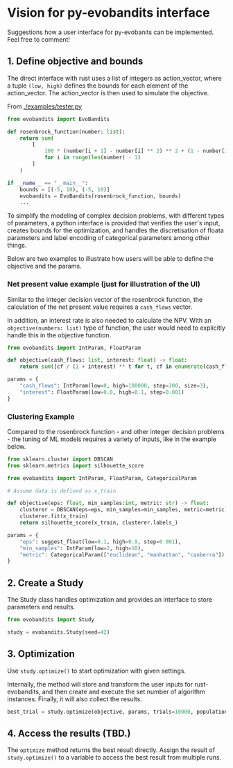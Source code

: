 # Vision for py-evobandits interface
Suggestions how a user interface for py-evobanits can be implemented. Feel free to comment!

## 1. Define objective and bounds

The direct interface with rust uses a list of integers as action_vector, where a tuple `(low, high)`
defines the bounds for each element of the action_vector. The action_vector is then used to
simulate the objective.

From [./examples/tester.py](https://github.com/EvoBandits/EvoBandits/blob/add-py-bandits-readme/examples/tester.py)

```python
from evobandits import EvoBandits

def rosenbrock_function(number: list):
    return sum(
        [
            100 * (number[i + 1] - number[i] ** 2) ** 2 + (1 - number[i]) ** 2
            for i in range(len(number) - 1)
        ]
    )

if __name__ == "__main__":
    bounds = [(-5, 10), (-5, 10)]
    evobandits = EvoBandits(rosenbrock_function, bounds)
    ...
```

To simplify the modeling of complex decision problems, with different types of parameters, a
python interface is provided that verifies the user's input, creates bounds for the optimization,
and handles the discretisation of floata parameters and label encoding of categorical parameters among other things.

Below are two examples to illustrate how users will be able to define the objective and the
params.

### Net present value example (just for illustration of the UI)

Similar to the integer decision vector of the rosenbrock function, the calculation of the net present
value requires a `cash_flows` vector.

In addition, an interest rate is also needed to calculate the NPV. With an `objective(numbers: list)`
type of function, the user would need to explicitly handle this in the objective function.

```python
from evobandits import IntParam, FloatParam

def objective(cash_flows: list, interest: float) -> float:
    return sum([cf / (1 + interest) ** t for t, cf in enumerate(cash_flows)])

params = {
    "cash_flows": IntParam(low=0, high=100000, step=100, size=3),
    "interest": FloatParam(low=0.0, high=0.1, step=0.001)
}
```

### Clustering Example

Compared to the rosenbrock function - and other integer decision problems - the tuning of
ML models requires a variety of inputs, like in the example below.

```python
from sklearn.cluster import DBSCAN
from sklearn.metrics import silhouette_score

from evobandits import IntParam, FloatParam, CategoricalParam

# Assume data is defined as x_train

def objective(eps: float, min_samples:int, metric: str) -> float:
    clusterer = DBSCAN(eps=eps, min_samples=min_samples, metric=metric)
    clusterer.fit(x_train)
    return silhouette_score(x_train, clusterer.labels_)

params = {
    "eps": suggest_float(low=0.1, high=0.9, step=0.001),
    "min_samples": IntParam(low=2, high=10),
    "metric": CategoricalParam(["euclidean", "manhattan", "canberra"]),
}
```

## 2. Create a Study

The Study class handles optimization and provides an interface to store parameters and results.

```python
from evobandits import Study

study = evobandits.Study(seed=42)
```

## 3. Optimization

Use `study.optimize()` to start optimization with given settings.

Internally, the method will store and transform the user inputs for rust-evobandits, and then create
and execute the set number of algorithm instances. Finally, it will also collect the results.

```python
best_trial = study.optimize(objective, params, trials=10000, population_size=100, ...)
```

## 4. Access the results (TBD.)

The `optimize` method returns the best result directly. Assign the result of `study.optimize()` to a variable to access the best result from multiple runs.
